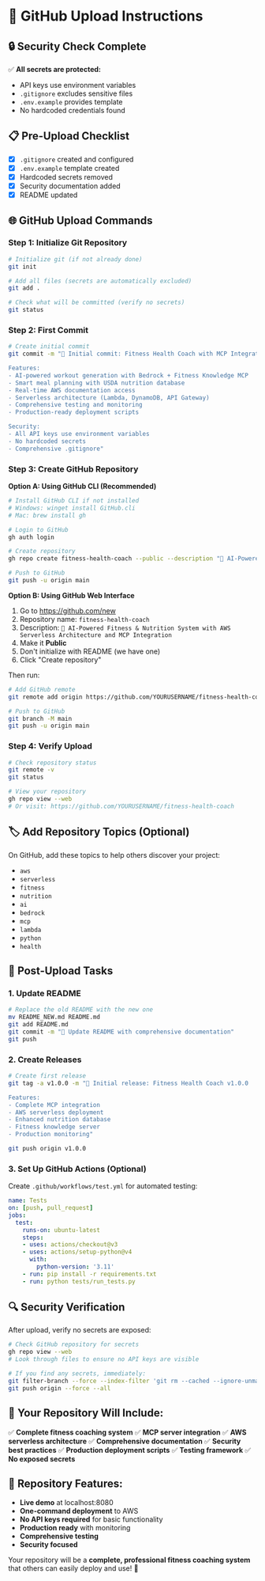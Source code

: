 # 🚀 GitHub Upload Instructions

## 🔒 **Security Check Complete**

✅ **All secrets are protected:**
- API keys use environment variables
- `.gitignore` excludes sensitive files
- `.env.example` provides template
- No hardcoded credentials found

## 📋 **Pre-Upload Checklist**

- [x] `.gitignore` created and configured
- [x] `.env.example` template created
- [x] Hardcoded secrets removed
- [x] Security documentation added
- [x] README updated

## 🌐 **GitHub Upload Commands**

### **Step 1: Initialize Git Repository**
```bash
# Initialize git (if not already done)
git init

# Add all files (secrets are automatically excluded)
git add .

# Check what will be committed (verify no secrets)
git status
```

### **Step 2: First Commit**
```bash
# Create initial commit
git commit -m "🎯 Initial commit: Fitness Health Coach with MCP Integration

Features:
- AI-powered workout generation with Bedrock + Fitness Knowledge MCP
- Smart meal planning with USDA nutrition database
- Real-time AWS documentation access
- Serverless architecture (Lambda, DynamoDB, API Gateway)
- Comprehensive testing and monitoring
- Production-ready deployment scripts

Security:
- All API keys use environment variables
- No hardcoded secrets
- Comprehensive .gitignore"
```

### **Step 3: Create GitHub Repository**

**Option A: Using GitHub CLI (Recommended)**
```bash
# Install GitHub CLI if not installed
# Windows: winget install GitHub.cli
# Mac: brew install gh

# Login to GitHub
gh auth login

# Create repository
gh repo create fitness-health-coach --public --description "🎯 AI-Powered Fitness & Nutrition System with AWS Serverless Architecture and MCP Integration"

# Push to GitHub
git push -u origin main
```

**Option B: Using GitHub Web Interface**
1. Go to https://github.com/new
2. Repository name: `fitness-health-coach`
3. Description: `🎯 AI-Powered Fitness & Nutrition System with AWS Serverless Architecture and MCP Integration`
4. Make it **Public**
5. Don't initialize with README (we have one)
6. Click "Create repository"

Then run:
```bash
# Add GitHub remote
git remote add origin https://github.com/YOURUSERNAME/fitness-health-coach.git

# Push to GitHub
git branch -M main
git push -u origin main
```

### **Step 4: Verify Upload**
```bash
# Check repository status
git remote -v
git status

# View your repository
gh repo view --web
# Or visit: https://github.com/YOURUSERNAME/fitness-health-coach
```

## 🏷️ **Add Repository Topics (Optional)**

On GitHub, add these topics to help others discover your project:
- `aws`
- `serverless`
- `fitness`
- `nutrition`
- `ai`
- `bedrock`
- `mcp`
- `lambda`
- `python`
- `health`

## 📝 **Post-Upload Tasks**

### **1. Update README**
```bash
# Replace the old README with the new one
mv README_NEW.md README.md
git add README.md
git commit -m "📝 Update README with comprehensive documentation"
git push
```

### **2. Create Releases**
```bash
# Create first release
git tag -a v1.0.0 -m "🎉 Initial release: Fitness Health Coach v1.0.0

Features:
- Complete MCP integration
- AWS serverless deployment
- Enhanced nutrition database
- Fitness knowledge server
- Production monitoring"

git push origin v1.0.0
```

### **3. Set Up GitHub Actions (Optional)**
Create `.github/workflows/test.yml` for automated testing:
```yaml
name: Tests
on: [push, pull_request]
jobs:
  test:
    runs-on: ubuntu-latest
    steps:
    - uses: actions/checkout@v3
    - uses: actions/setup-python@v4
      with:
        python-version: '3.11'
    - run: pip install -r requirements.txt
    - run: python tests/run_tests.py
```

## 🔍 **Security Verification**

After upload, verify no secrets are exposed:

```bash
# Check GitHub repository for secrets
gh repo view --web
# Look through files to ensure no API keys are visible

# If you find any secrets, immediately:
git filter-branch --force --index-filter 'git rm --cached --ignore-unmatch path/to/secret/file' --prune-empty --tag-name-filter cat -- --all
git push origin --force --all
```

## 🎯 **Your Repository Will Include:**

✅ **Complete fitness coaching system**
✅ **MCP server integration**
✅ **AWS serverless architecture**
✅ **Comprehensive documentation**
✅ **Security best practices**
✅ **Production deployment scripts**
✅ **Testing framework**
✅ **No exposed secrets**

## 🌟 **Repository Features:**

- **Live demo** at localhost:8080
- **One-command deployment** to AWS
- **No API keys required** for basic functionality
- **Production ready** with monitoring
- **Comprehensive testing**
- **Security focused**

Your repository will be a **complete, professional fitness coaching system** that others can easily deploy and use! 🎉